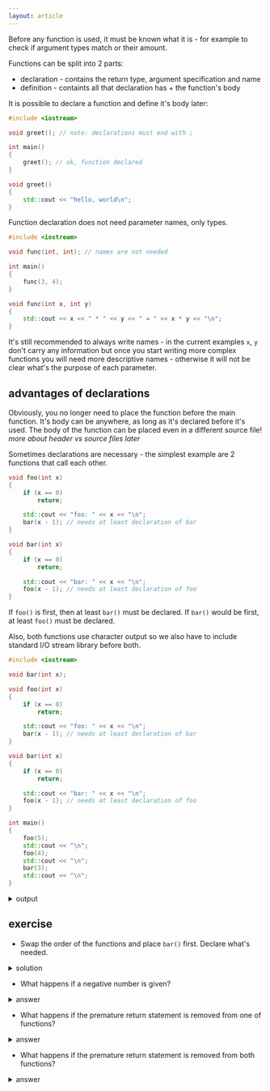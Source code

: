 ```yaml
---
layout: article
---
```


Before any function is used, it must be known what it is - for example to check if argument types match or their amount.

Functions can be split into 2 parts:

- declaration - contains the return type, argument specification and name
- definition - containts all that declaration has + the function's body

It is possible to declare a function and define it's body later:

```c++
#include <iostream>

void greet(); // note: declarations must end with ;

int main()
{
    greet(); // ok, function declared
}

void greet()
{
    std::cout << "hello, world\n";
}
```

Function declaration does not need parameter names, only types.

```c++
#include <iostream>

void func(int, int); // names are not needed

int main()
{
    func(3, 4);
}

void func(int x, int y)
{
    std::cout << x << " * " << y << " = " << x * y << "\n";
}
```

It's still recommended to always write names - in the current examples `x`, `y` don't carry any information but once you start writing more complex functions you will need more descriptive names - otherwise it will not be clear what's the purpose of each parameter.

## advantages of declarations

Obviously, you no longer need to place the function before the main function. It's body can be anywhere, as long as it's declared before it's used. The body of the function can be placed even in a different source file! *more about header vs source files later*

Sometimes declarations are necessary - the simplest example are 2 functions that call each other.

```c++
void foo(int x)
{
    if (x == 0)
        return;

    std::cout << "foo: " << x << "\n";
    bar(x - 1); // needs at least declaration of bar
}

void bar(int x)
{
    if (x == 0)
        return;

    std::cout << "bar: " << x << "\n";
    foo(x - 1); // needs at least declaration of foo
}
```

If `foo()` is first, then at least `bar()` must be declared. If `bar()` would be first, at least `foo()` must be declared.

Also, both functions use character output so we also have to include standard I/O stream library before both.

```c++
#include <iostream>

void bar(int x);

void foo(int x)
{
    if (x == 0)
        return;

    std::cout << "foo: " << x << "\n";
    bar(x - 1); // needs at least declaration of bar
}

void bar(int x)
{
    if (x == 0)
        return;

    std::cout << "bar: " << x << "\n";
    foo(x - 1); // needs at least declaration of foo
}

int main()
{
    foo(5);
    std::cout << "\n";
    foo(4);
    std::cout << "\n";
    bar(3);
    std::cout << "\n";
}
```

<details>
<summary>output</summary>
<p>

~~~
foo: 5
bar: 4
foo: 3
bar: 2
foo: 1

foo: 4
bar: 3
foo: 2
bar: 1

bar: 3
foo: 2
bar: 1
~~~
</p>
</details>

## exercise

- Swap the order of the functions and place `bar()` first. Declare what's needed.

<details>
<summary>solution</summary>
<p markdown="block">

~~~c++
#include <iostream>

void foo(int x);

void bar(int x)
{
    if (x == 0)
        return;

    std::cout << "bar: " << x << "\n";
    foo(x - 1);
}

void foo(int x)
{
    if (x == 0)
        return;

    std::cout << "foo: " << x << "\n";
    bar(x - 1);
}

int main()
{
    foo(5);
    std::cout << "\n";
    foo(4);
    std::cout << "\n";
    bar(3);
    std::cout << "\n";
}
~~~

</p>
</details>

- What happens if a negative number is given?

<details>
<summary>answer</summary>
<p>0 can not be catched and in effect the program never finishes - all subsequent calls decrease the number even more.</p>
</details>

- What happens if the premature return statement is removed from one of functions?

<details>
<summary>answer</summary>
<p>
Program works normally if the function that had it's return statement removed got an odd number (or the other one an even number). Eg removed return statement from `foo()` but it has got argument 5 - 0 will be catched inside `bar()`.

If it has got an even number, 0 in that function, making it call the other one with -1 - all future calls will just go deeper with no way to stop it.

You can make the program work back by chaning `if (x == 0)` to `if (x <= 0)`.
</p>
</details>

- What happens if the premature return statement is removed from both functions?

<details>
<summary>answer</summary>
<p>
Program runs indefinitely, there is no way to end - `foo()` will always call one more `bar()` and `bar()` will always call one more `foo()`.
</p>
</details>
